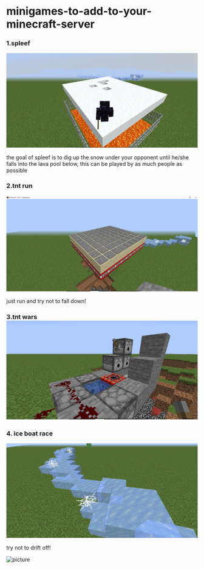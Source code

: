 # minigames-to-add-to-your-minecraft-server
<h3>1.spleef</h3>
<img src="a208a833-a2d2-4d7b-9c4f-55f683a6f0ba.png" alt="picture">
<p>the goal of spleef is to dig up the snow under your opponent until he/she falls into the lava pool below, this can be played by as much people as possible</p>
<h3>2.tnt run</h3>
<img src="d68be80e-b38d-4799-950e-370bc6915344.png" alt="picture">
<p>just run and try not to fall down!</p>
<h3>3.tnt wars 
<img src="191d0c6f-6320-478f-a1dd-9e759c349136.png" alt="picture">
<h3>4. ice boat race</h3>  
<img src="bf33c46b-9c5c-48fb-b2bf-f21960d47601.png" alt="picture">
<p>try not to drift off!</p>
<img src="" alt="picture">

